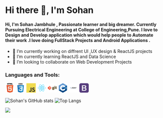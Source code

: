 # Hi there 👋, I'm Sohan 

#### Hi, I'm Sohan Jambhule , Passionate learner and big dreamer. Currently Pursuing Electrical Engineering at College of Engineering,Pune. I love to Design and Develop application which would help people to Automate their work .I love doing FullStack Projects and Android Applications .


- 🔭 I’m currently working on diffrent UI ,UX design & ReactJS projects
- 🌱 I’m currently learning ReactJS and Data Science 
- 👯 I’m looking to collaborate on Web Development Projects

<h3 align="left">Languages and Tools:</h3>
<code><img height="30" src="https://raw.githubusercontent.com/github/explore/80688e429a7d4ef2fca1e82350fe8e3517d3494d/topics/html/html.png"></code>
<code><img height="30" src="https://raw.githubusercontent.com/github/explore/80688e429a7d4ef2fca1e82350fe8e3517d3494d/topics/css/css.png"></code>
<code><img height="30" src="https://raw.githubusercontent.com/github/explore/80688e429a7d4ef2fca1e82350fe8e3517d3494d/topics/javascript/javascript.png"></code>
<code><img height="30" src="https://raw.githubusercontent.com/github/explore/80688e429a7d4ef2fca1e82350fe8e3517d3494d/topics/react/react.png"></code>
<code><img height="30" src="https://raw.githubusercontent.com/github/explore/80688e429a7d4ef2fca1e82350fe8e3517d3494d/topics/git/git.png"></code>
<code><img height="30" src="https://raw.githubusercontent.com/github/explore/80688e429a7d4ef2fca1e82350fe8e3517d3494d/topics/cpp/cpp.png"></code>
<code><img height="30" src="https://raw.githubusercontent.com/github/explore/80688e429a7d4ef2fca1e82350fe8e3517d3494d/topics/jquery/jquery.png"></code>
<code><img height="30" src="https://raw.githubusercontent.com/github/explore/80688e429a7d4ef2fca1e82350fe8e3517d3494d/topics/bootstrap/bootstrap.png"></code>

![Sohan's GitHub stats](https://github-readme-stats.vercel.app/api?username=sohan2503001&show_icons=true&theme=tokyonight) ![Top Langs](https://github-readme-stats.vercel.app/api/top-langs/?username=sohan2503001&layout=compact&theme=tokyonight) 

<img src="https://github-readme-streak-stats.herokuapp.com/?user=sohan2503001&layout=compact&theme=tokyonight"/>


